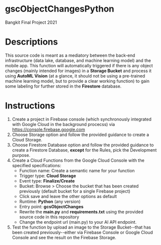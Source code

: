 # gscObjectChangesPython
 Bangkit Final Project 2021
# Descriptions
 This source code is meant as a mediatory between the back-end infrastructure (data lake, database, and machine learning model) and the mobile app. This function will automatically triggered if there is any object changes (mainly intended for images) in a **Storage Bucket** and process it using **AutoML Vision** (at a glance, it should not be using a pre-trained machine learning model, but to provide a clear working function) to gain some labeling for further stored in the **Firestore** database.
# Instructions
 1. Create a project in Firebase console (which synchronously integrated with Google Cloud in the background procecss) via https://console.firebase.google.com
 2. Choose Storage option and follow the provided guidance to create a Cloud Storage.
 3. Choose Firestore Database option and follow the provided guidance to create a Firestore Database, **except** for the Rules, pick the Development purpose.
 4. Create a Cloud Functions from the Google Cloud Console with the specified specifications:
     - Function name: Create a semantic name for your function
     - Trigger type: **Cloud Storage**
     - Event type: **Finalize/Create**
     - Bucket: Browse > Choose the bucket that has been created previously (default bucket for a single Firebase project)
     - Click save and leave the other options as default
     - Runtime: **Python** (any version)
     - Entry point: **gcsObjectChanges**
     - Rewrite the **main.py** and **requirements.txt** using the provided source code in this repository
     - Change the endpoint url (main.py) to your AI API endpoint.
 5. Test the function by upload an image to the Storage Bucket--that has been created previously--either via Firebase Console or Google Cloud Console and see the result on the Firebase Storage.

